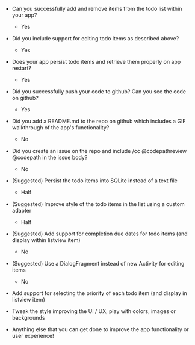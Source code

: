 - Can you successfully add and remove items from the todo list within your app?
  - Yes
- Did you include support for editing todo items as described above?
  - Yes
- Does your app persist todo items and retrieve them properly on app restart?
  - Yes
- Did you successfully push your code to github? Can you see the code on github?
  - Yes
- Did you add a README.md to the repo on github which includes a GIF walkthrough of the app's functionality?
  - No
- Did you create an issue on the repo and include /cc @codepathreview @codepath in the issue body?
  - No

- (Suggested) Persist the todo items into SQLite instead of a text file
  - Half
- (Suggested) Improve style of the todo items in the list using a custom adapter
  - Half
- (Suggested) Add support for completion due dates for todo items (and display within listview item)
  - No
- (Suggested) Use a DialogFragment instead of new Activity for editing items
  - No
- Add support for selecting the priority of each todo item (and display in listview item)
- Tweak the style improving the UI / UX, play with colors, images or backgrounds
- Anything else that you can get done to improve the app functionality or user experience!
